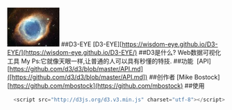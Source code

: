 ![mahua](img/eye.jpg)
##D3-EYE
  [D3-EYE][https://wisdom-eye.github.io/D3-EYE/](https://wisdom-eye.github.io/D3-EYE/)
##D3是什么?
  Web数据可视化工具
  My Ps:它就像天眼一样,让普通的人可以具有秒懂的特技.
##功能
  [API][https://github.com/d3/d3/blob/master/API.md]([https://github.com/d3/d3/blob/master/API.md])
##创作者
  [Mike Bostock][https://github.com/mbostock](https://github.com/mbostock)
##使用
```javascript
  <script src="http://d3js.org/d3.v3.min.js" charset="utf-8"></script>
```
